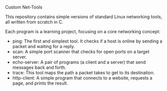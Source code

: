 Custom Net-Tools

This repository contains simple versions of standard Linux networking tools, all written from scratch in C. 

Each program is a learning project, focusing on a core networking concept:

- ping: The first and simplest tool. It checks if a host is online by sending a packet and waiting for a reply. 
- scan: A simple port scanner that checks for open ports on a target server. 
- echo-server: A pair of programs (a client and a server) that send messages back and forth. 
- trace: This tool maps the path a packet takes to get to its destination. 
- http-client: A simple program that connects to a website, requests a page, and prints the result. 


